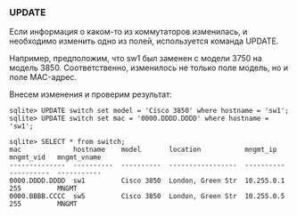 ### UPDATE
Если информация о каком-то из коммутаторов изменилась, и необходимо изменить одно из полей, используется команда UPDATE.

Например, предположим, что sw1 был заменен с модели 3750 на модель 3850. Соответственно, изменилось не только поле модель, но и поле MAC-адрес.

Внесем изменения и проверим результат:
```
sqlite> UPDATE switch set model = 'Cisco 3850' where hostname = 'sw1';
sqlite> UPDATE switch set mac = '0000.DDDD.DDDD' where hostname = 'sw1';

sqlite> SELECT * from switch;
mac             hostname    model       location           mngmt_ip    mngmt_vid   mngmt_vname
--------------  ----------  ----------  -----------------  ----------  ----------  -----------
0000.DDDD.DDDD  sw1         Cisco 3850  London, Green Str  10.255.0.1  255         MNGMT      
0000.BBBB.CCCC  sw5         Cisco 3850  London, Green Str  10.255.0.5  255         MNGMT      
```

